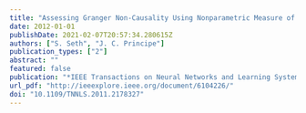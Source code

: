 ```yaml
---
title: "Assessing Granger Non-Causality Using Nonparametric Measure of Conditional Independence"
date: 2012-01-01
publishDate: 2021-02-07T20:57:34.280615Z
authors: ["S. Seth", "J. C. Principe"]
publication_types: ["2"]
abstract: ""
featured: false
publication: "*IEEE Transactions on Neural Networks and Learning Systems*"
url_pdf: "http://ieeexplore.ieee.org/document/6104226/"
doi: "10.1109/TNNLS.2011.2178327"
---
```


